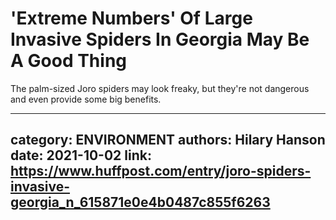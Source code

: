 # 'Extreme Numbers' Of Large Invasive Spiders In Georgia May Be A Good Thing

The palm-sized Joro spiders may look freaky, but they're not dangerous and even provide some big benefits.

---
category: ENVIRONMENT
authors: Hilary Hanson
date: 2021-10-02
link: https://www.huffpost.com/entry/joro-spiders-invasive-georgia_n_615871e0e4b0487c855f6263
---
